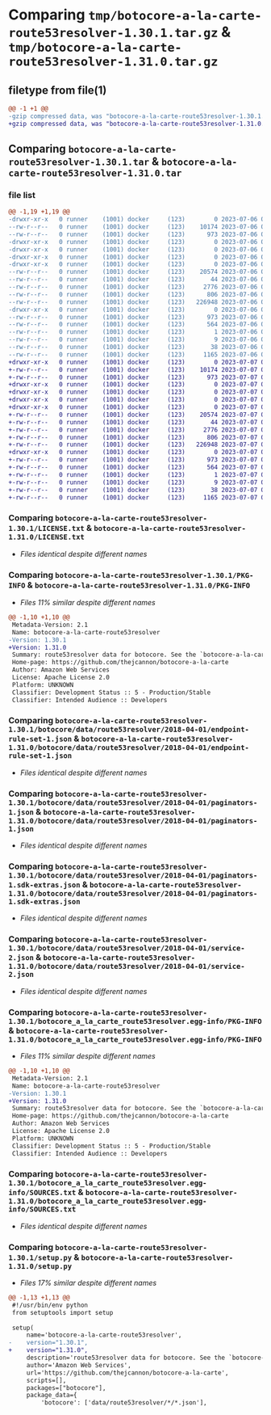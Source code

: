 # Comparing `tmp/botocore-a-la-carte-route53resolver-1.30.1.tar.gz` & `tmp/botocore-a-la-carte-route53resolver-1.31.0.tar.gz`

## filetype from file(1)

```diff
@@ -1 +1 @@
-gzip compressed data, was "botocore-a-la-carte-route53resolver-1.30.1.tar", last modified: Thu Jul  6 01:45:27 2023, max compression
+gzip compressed data, was "botocore-a-la-carte-route53resolver-1.31.0.tar", last modified: Fri Jul  7 01:44:20 2023, max compression
```

## Comparing `botocore-a-la-carte-route53resolver-1.30.1.tar` & `botocore-a-la-carte-route53resolver-1.31.0.tar`

### file list

```diff
@@ -1,19 +1,19 @@
-drwxr-xr-x   0 runner    (1001) docker     (123)        0 2023-07-06 01:45:27.887160 botocore-a-la-carte-route53resolver-1.30.1/
--rw-r--r--   0 runner    (1001) docker     (123)    10174 2023-07-06 01:45:27.000000 botocore-a-la-carte-route53resolver-1.30.1/LICENSE.txt
--rw-r--r--   0 runner    (1001) docker     (123)      973 2023-07-06 01:45:27.883159 botocore-a-la-carte-route53resolver-1.30.1/PKG-INFO
-drwxr-xr-x   0 runner    (1001) docker     (123)        0 2023-07-06 01:45:27.883159 botocore-a-la-carte-route53resolver-1.30.1/botocore/
-drwxr-xr-x   0 runner    (1001) docker     (123)        0 2023-07-06 01:45:27.883159 botocore-a-la-carte-route53resolver-1.30.1/botocore/data/
-drwxr-xr-x   0 runner    (1001) docker     (123)        0 2023-07-06 01:45:27.883159 botocore-a-la-carte-route53resolver-1.30.1/botocore/data/route53resolver/
-drwxr-xr-x   0 runner    (1001) docker     (123)        0 2023-07-06 01:45:27.883159 botocore-a-la-carte-route53resolver-1.30.1/botocore/data/route53resolver/2018-04-01/
--rw-r--r--   0 runner    (1001) docker     (123)    20574 2023-07-06 01:44:40.000000 botocore-a-la-carte-route53resolver-1.30.1/botocore/data/route53resolver/2018-04-01/endpoint-rule-set-1.json
--rw-r--r--   0 runner    (1001) docker     (123)       44 2023-07-06 01:44:40.000000 botocore-a-la-carte-route53resolver-1.30.1/botocore/data/route53resolver/2018-04-01/examples-1.json
--rw-r--r--   0 runner    (1001) docker     (123)     2776 2023-07-06 01:44:40.000000 botocore-a-la-carte-route53resolver-1.30.1/botocore/data/route53resolver/2018-04-01/paginators-1.json
--rw-r--r--   0 runner    (1001) docker     (123)      806 2023-07-06 01:44:40.000000 botocore-a-la-carte-route53resolver-1.30.1/botocore/data/route53resolver/2018-04-01/paginators-1.sdk-extras.json
--rw-r--r--   0 runner    (1001) docker     (123)   226948 2023-07-06 01:44:40.000000 botocore-a-la-carte-route53resolver-1.30.1/botocore/data/route53resolver/2018-04-01/service-2.json
-drwxr-xr-x   0 runner    (1001) docker     (123)        0 2023-07-06 01:45:27.883159 botocore-a-la-carte-route53resolver-1.30.1/botocore_a_la_carte_route53resolver.egg-info/
--rw-r--r--   0 runner    (1001) docker     (123)      973 2023-07-06 01:45:27.000000 botocore-a-la-carte-route53resolver-1.30.1/botocore_a_la_carte_route53resolver.egg-info/PKG-INFO
--rw-r--r--   0 runner    (1001) docker     (123)      564 2023-07-06 01:45:27.000000 botocore-a-la-carte-route53resolver-1.30.1/botocore_a_la_carte_route53resolver.egg-info/SOURCES.txt
--rw-r--r--   0 runner    (1001) docker     (123)        1 2023-07-06 01:45:27.000000 botocore-a-la-carte-route53resolver-1.30.1/botocore_a_la_carte_route53resolver.egg-info/dependency_links.txt
--rw-r--r--   0 runner    (1001) docker     (123)        9 2023-07-06 01:45:27.000000 botocore-a-la-carte-route53resolver-1.30.1/botocore_a_la_carte_route53resolver.egg-info/top_level.txt
--rw-r--r--   0 runner    (1001) docker     (123)       38 2023-07-06 01:45:27.887160 botocore-a-la-carte-route53resolver-1.30.1/setup.cfg
--rw-r--r--   0 runner    (1001) docker     (123)     1165 2023-07-06 01:45:27.000000 botocore-a-la-carte-route53resolver-1.30.1/setup.py
+drwxr-xr-x   0 runner    (1001) docker     (123)        0 2023-07-07 01:44:20.603681 botocore-a-la-carte-route53resolver-1.31.0/
+-rw-r--r--   0 runner    (1001) docker     (123)    10174 2023-07-07 01:44:20.000000 botocore-a-la-carte-route53resolver-1.31.0/LICENSE.txt
+-rw-r--r--   0 runner    (1001) docker     (123)      973 2023-07-07 01:44:20.603681 botocore-a-la-carte-route53resolver-1.31.0/PKG-INFO
+drwxr-xr-x   0 runner    (1001) docker     (123)        0 2023-07-07 01:44:20.603681 botocore-a-la-carte-route53resolver-1.31.0/botocore/
+drwxr-xr-x   0 runner    (1001) docker     (123)        0 2023-07-07 01:44:20.603681 botocore-a-la-carte-route53resolver-1.31.0/botocore/data/
+drwxr-xr-x   0 runner    (1001) docker     (123)        0 2023-07-07 01:44:20.603681 botocore-a-la-carte-route53resolver-1.31.0/botocore/data/route53resolver/
+drwxr-xr-x   0 runner    (1001) docker     (123)        0 2023-07-07 01:44:20.603681 botocore-a-la-carte-route53resolver-1.31.0/botocore/data/route53resolver/2018-04-01/
+-rw-r--r--   0 runner    (1001) docker     (123)    20574 2023-07-07 01:43:28.000000 botocore-a-la-carte-route53resolver-1.31.0/botocore/data/route53resolver/2018-04-01/endpoint-rule-set-1.json
+-rw-r--r--   0 runner    (1001) docker     (123)       44 2023-07-07 01:43:28.000000 botocore-a-la-carte-route53resolver-1.31.0/botocore/data/route53resolver/2018-04-01/examples-1.json
+-rw-r--r--   0 runner    (1001) docker     (123)     2776 2023-07-07 01:43:28.000000 botocore-a-la-carte-route53resolver-1.31.0/botocore/data/route53resolver/2018-04-01/paginators-1.json
+-rw-r--r--   0 runner    (1001) docker     (123)      806 2023-07-07 01:43:28.000000 botocore-a-la-carte-route53resolver-1.31.0/botocore/data/route53resolver/2018-04-01/paginators-1.sdk-extras.json
+-rw-r--r--   0 runner    (1001) docker     (123)   226948 2023-07-07 01:43:28.000000 botocore-a-la-carte-route53resolver-1.31.0/botocore/data/route53resolver/2018-04-01/service-2.json
+drwxr-xr-x   0 runner    (1001) docker     (123)        0 2023-07-07 01:44:20.603681 botocore-a-la-carte-route53resolver-1.31.0/botocore_a_la_carte_route53resolver.egg-info/
+-rw-r--r--   0 runner    (1001) docker     (123)      973 2023-07-07 01:44:20.000000 botocore-a-la-carte-route53resolver-1.31.0/botocore_a_la_carte_route53resolver.egg-info/PKG-INFO
+-rw-r--r--   0 runner    (1001) docker     (123)      564 2023-07-07 01:44:20.000000 botocore-a-la-carte-route53resolver-1.31.0/botocore_a_la_carte_route53resolver.egg-info/SOURCES.txt
+-rw-r--r--   0 runner    (1001) docker     (123)        1 2023-07-07 01:44:20.000000 botocore-a-la-carte-route53resolver-1.31.0/botocore_a_la_carte_route53resolver.egg-info/dependency_links.txt
+-rw-r--r--   0 runner    (1001) docker     (123)        9 2023-07-07 01:44:20.000000 botocore-a-la-carte-route53resolver-1.31.0/botocore_a_la_carte_route53resolver.egg-info/top_level.txt
+-rw-r--r--   0 runner    (1001) docker     (123)       38 2023-07-07 01:44:20.603681 botocore-a-la-carte-route53resolver-1.31.0/setup.cfg
+-rw-r--r--   0 runner    (1001) docker     (123)     1165 2023-07-07 01:44:20.000000 botocore-a-la-carte-route53resolver-1.31.0/setup.py
```

### Comparing `botocore-a-la-carte-route53resolver-1.30.1/LICENSE.txt` & `botocore-a-la-carte-route53resolver-1.31.0/LICENSE.txt`

 * *Files identical despite different names*

### Comparing `botocore-a-la-carte-route53resolver-1.30.1/PKG-INFO` & `botocore-a-la-carte-route53resolver-1.31.0/PKG-INFO`

 * *Files 11% similar despite different names*

```diff
@@ -1,10 +1,10 @@
 Metadata-Version: 2.1
 Name: botocore-a-la-carte-route53resolver
-Version: 1.30.1
+Version: 1.31.0
 Summary: route53resolver data for botocore. See the `botocore-a-la-carte` package for more info.
 Home-page: https://github.com/thejcannon/botocore-a-la-carte
 Author: Amazon Web Services
 License: Apache License 2.0
 Platform: UNKNOWN
 Classifier: Development Status :: 5 - Production/Stable
 Classifier: Intended Audience :: Developers
```

### Comparing `botocore-a-la-carte-route53resolver-1.30.1/botocore/data/route53resolver/2018-04-01/endpoint-rule-set-1.json` & `botocore-a-la-carte-route53resolver-1.31.0/botocore/data/route53resolver/2018-04-01/endpoint-rule-set-1.json`

 * *Files identical despite different names*

### Comparing `botocore-a-la-carte-route53resolver-1.30.1/botocore/data/route53resolver/2018-04-01/paginators-1.json` & `botocore-a-la-carte-route53resolver-1.31.0/botocore/data/route53resolver/2018-04-01/paginators-1.json`

 * *Files identical despite different names*

### Comparing `botocore-a-la-carte-route53resolver-1.30.1/botocore/data/route53resolver/2018-04-01/paginators-1.sdk-extras.json` & `botocore-a-la-carte-route53resolver-1.31.0/botocore/data/route53resolver/2018-04-01/paginators-1.sdk-extras.json`

 * *Files identical despite different names*

### Comparing `botocore-a-la-carte-route53resolver-1.30.1/botocore/data/route53resolver/2018-04-01/service-2.json` & `botocore-a-la-carte-route53resolver-1.31.0/botocore/data/route53resolver/2018-04-01/service-2.json`

 * *Files identical despite different names*

### Comparing `botocore-a-la-carte-route53resolver-1.30.1/botocore_a_la_carte_route53resolver.egg-info/PKG-INFO` & `botocore-a-la-carte-route53resolver-1.31.0/botocore_a_la_carte_route53resolver.egg-info/PKG-INFO`

 * *Files 11% similar despite different names*

```diff
@@ -1,10 +1,10 @@
 Metadata-Version: 2.1
 Name: botocore-a-la-carte-route53resolver
-Version: 1.30.1
+Version: 1.31.0
 Summary: route53resolver data for botocore. See the `botocore-a-la-carte` package for more info.
 Home-page: https://github.com/thejcannon/botocore-a-la-carte
 Author: Amazon Web Services
 License: Apache License 2.0
 Platform: UNKNOWN
 Classifier: Development Status :: 5 - Production/Stable
 Classifier: Intended Audience :: Developers
```

### Comparing `botocore-a-la-carte-route53resolver-1.30.1/botocore_a_la_carte_route53resolver.egg-info/SOURCES.txt` & `botocore-a-la-carte-route53resolver-1.31.0/botocore_a_la_carte_route53resolver.egg-info/SOURCES.txt`

 * *Files identical despite different names*

### Comparing `botocore-a-la-carte-route53resolver-1.30.1/setup.py` & `botocore-a-la-carte-route53resolver-1.31.0/setup.py`

 * *Files 17% similar despite different names*

```diff
@@ -1,13 +1,13 @@
 #!/usr/bin/env python
 from setuptools import setup
 
 setup(
     name='botocore-a-la-carte-route53resolver',
-    version="1.30.1",
+    version="1.31.0",
     description='route53resolver data for botocore. See the `botocore-a-la-carte` package for more info.',
     author='Amazon Web Services',
     url='https://github.com/thejcannon/botocore-a-la-carte',
     scripts=[],
     packages=["botocore"],
     package_data={
         'botocore': ['data/route53resolver/*/*.json'],
```

